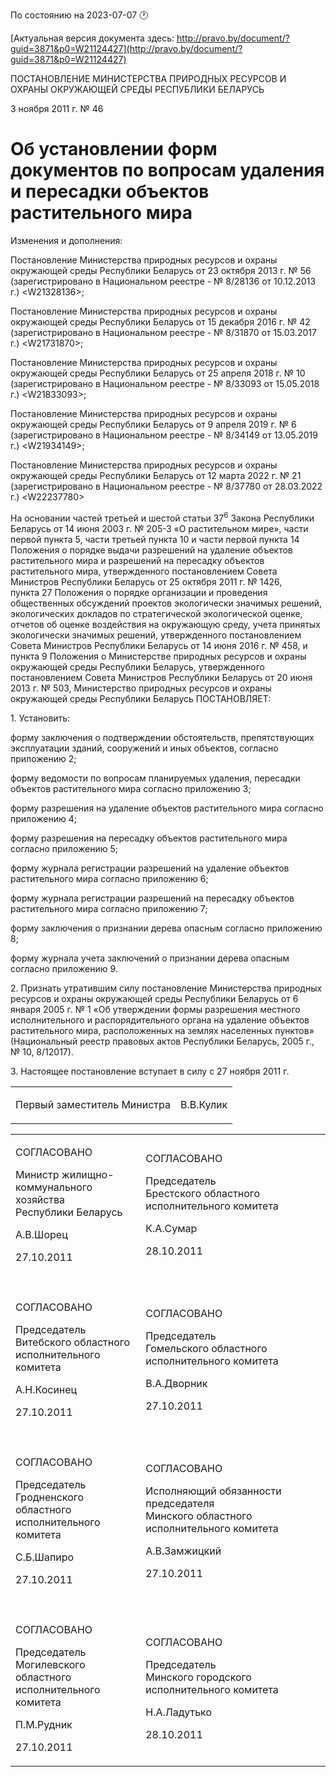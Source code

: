 По состоянию на 2023-07-07 &#x1F550;

[Актуальная версия документа здесь: http://pravo.by/document/?guid=3871&p0=W21124427](http://pravo.by/document/?guid=3871&p0=W21124427)

<p>ПОСТАНОВЛЕНИЕ МИНИСТЕРСТВА ПРИРОДНЫХ РЕСУРСОВ И ОХРАНЫ ОКРУЖАЮЩЕЙ СРЕДЫ РЕСПУБЛИКИ БЕЛАРУСЬ</p>
<p>3 ноября 2011 г. № 46</p>
<h1>Об установлении форм документов по вопросам удаления и пересадки объектов растительного мира</h1>
<p>Изменения и дополнения:</p>
<p>Постановление Министерства природных ресурсов и охраны окружающей среды Республики Беларусь от 23 октября 2013 г. № 56 (зарегистрировано в Национальном реестре - № 8/28136 от 10.12.2013 г.) &lt;W21328136&gt;;</p>
<p>Постановление Министерства природных ресурсов и охраны окружающей среды Республики Беларусь от 15 декабря 2016 г. № 42 (зарегистрировано в Национальном реестре - № 8/31870 от 15.03.2017 г.) &lt;W21731870&gt;;</p>
<p>Постановление Министерства природных ресурсов и охраны окружающей среды Республики Беларусь от 25 апреля 2018 г. № 10 (зарегистрировано в Национальном реестре - № 8/33093 от 15.05.2018 г.) &lt;W21833093&gt;;</p>
<p>Постановление Министерства природных ресурсов и охраны окружающей среды Республики Беларусь от 9 апреля 2019 г. № 6 (зарегистрировано в Национальном реестре - № 8/34149 от 13.05.2019 г.) &lt;W21934149&gt;;</p>
<p>Постановление Министерства природных ресурсов и охраны окружающей среды Республики Беларусь от 12 марта 2022 г. № 21 (зарегистрировано в Национальном реестре - № 8/37780 от 28.03.2022 г.) &lt;W22237780&gt;</p>
<p></p>
<p>На основании частей третьей и шестой статьи 37<sup>6</sup> Закона Республики Беларусь от 14 июня 2003 г. № 205-З «О растительном мире», части первой пункта 5, части третьей пункта 10 и части первой пункта 14 Положения о порядке выдачи разрешений на удаление объектов растительного мира и разрешений на пересадку объектов растительного мира, утвержденного постановлением Совета Министров Республики Беларусь от 25 октября 2011 г. № 1426, пункта 27 Положения о порядке организации и проведения общественных обсуждений проектов экологически значимых решений, экологических докладов по стратегической экологической оценке, отчетов об оценке воздействия на окружающую среду, учета принятых экологически значимых решений, утвержденного постановлением Совета Министров Республики Беларусь от 14 июня 2016 г. № 458, и пункта 9 Положения о Министерстве природных ресурсов и охраны окружающей среды Республики Беларусь, утвержденного постановлением Совета Министров Республики Беларусь от 20 июня 2013 г. № 503, Министерство природных ресурсов и охраны окружающей среды Республики Беларусь ПОСТАНОВЛЯЕТ:</p>
<p>1. Установить:</p>
<p>форму заключения о подтверждении обстоятельств, препятствующих эксплуатации зданий, сооружений и иных объектов, согласно приложению 2;</p>
<p>форму ведомости по вопросам планируемых удаления, пересадки объектов растительного мира согласно приложению 3;</p>
<p>форму разрешения на удаление объектов растительного мира согласно приложению 4;</p>
<p>форму разрешения на пересадку объектов растительного мира согласно приложению 5;</p>
<p>форму журнала регистрации разрешений на удаление объектов растительного мира согласно приложению 6;</p>
<p>форму журнала регистрации разрешений на пересадку объектов растительного мира согласно приложению 7;</p>
<p>форму заключения о признании дерева опасным согласно приложению 8;</p>
<p>форму журнала учета заключений о признании дерева опасным согласно приложению 9.</p>
<p>2. Признать утратившим силу постановление Министерства природных ресурсов и охраны окружающей среды Республики Беларусь от 6 января 2005 г. № 1 «Об утверждении формы разрешения местного исполнительного и распорядительного органа на удаление объектов растительного мира, расположенных на землях населенных пунктов» (Национальный реестр правовых актов Республики Беларусь, 2005 г., № 10, 8/12017).</p>
<p>3. Настоящее постановление вступает в силу с 27 ноября 2011 г.</p>
<p></p>
<table><tr>
<td><p>Первый заместитель Министра</p></td>
<td><p>В.В.Кулик</p></td>
</tr></table>
<p></p>
<table>
<tr>
<td>
<p>СОГЛАСОВАНО</p>
<p>Министр жилищно-<br>коммунального хозяйства<br>Республики Беларусь</p>
<p>А.В.Шорец</p>
<p>27.10.2011</p>
</td>
<td>
<p>СОГЛАСОВАНО</p>
<p>Председатель<br>Брестского областного<br>исполнительного комитета</p>
<p>К.А.Сумар</p>
<p>28.10.2011</p>
</td>
</tr>
<tr>
<td><p></p></td>
<td><p></p></td>
</tr>
<tr>
<td>
<p>СОГЛАСОВАНО</p>
<p>Председатель<br>Витебского областного<br>исполнительного комитета</p>
<p>А.Н.Косинец</p>
<p>27.10.2011</p>
</td>
<td>
<p>СОГЛАСОВАНО</p>
<p>Председатель<br>Гомельского областного<br>исполнительного комитета</p>
<p>В.А.Дворник</p>
<p>27.10.2011</p>
</td>
</tr>
<tr>
<td><p></p></td>
<td><p></p></td>
</tr>
<tr>
<td>
<p>СОГЛАСОВАНО</p>
<p>Председатель<br>Гродненского областного<br>исполнительного комитета</p>
<p>С.Б.Шапиро</p>
<p>27.10.2011</p>
</td>
<td>
<p>СОГЛАСОВАНО</p>
<p>Исполняющий обязанности председателя<br>Минского областного<br>исполнительного комитета</p>
<p>А.В.Замжицкий</p>
<p>27.10.2011</p>
</td>
</tr>
<tr>
<td><p></p></td>
<td><p></p></td>
</tr>
<tr>
<td>
<p>СОГЛАСОВАНО</p>
<p>Председатель<br>Могилевского областного<br>исполнительного комитета</p>
<p>П.М.Рудник</p>
<p>27.10.2011</p>
</td>
<td>
<p>СОГЛАСОВАНО</p>
<p>Председатель<br>Минского городского<br>исполнительного комитета</p>
<p>Н.А.Ладутько</p>
<p>28.10.2011</p>
</td>
</tr>
</table>
<p></p>